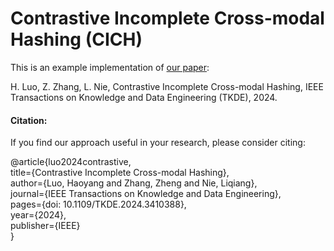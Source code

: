 # Contrastive Incomplete Cross-modal Hashing (CICH)

This is an example implementation of [our paper](https://ieeexplore.ieee.org/document/xxxx):

H. Luo, Z. Zhang, L. Nie, Contrastive Incomplete Cross-modal Hashing, IEEE Transactions on Knowledge and Data Engineering (TKDE), 2024.

#### Citation:

If you find our approach useful in your research, please consider citing:

@article{luo2024contrastive,  
  title={Contrastive Incomplete Cross-modal Hashing},  
  author={Luo, Haoyang and Zhang, Zheng and Nie, Liqiang},  
  journal={IEEE Transactions on Knowledge and Data Engineering},  
  pages={doi: 10.1109/TKDE.2024.3410388},  
  year={2024},  
  publisher={IEEE}  
}

